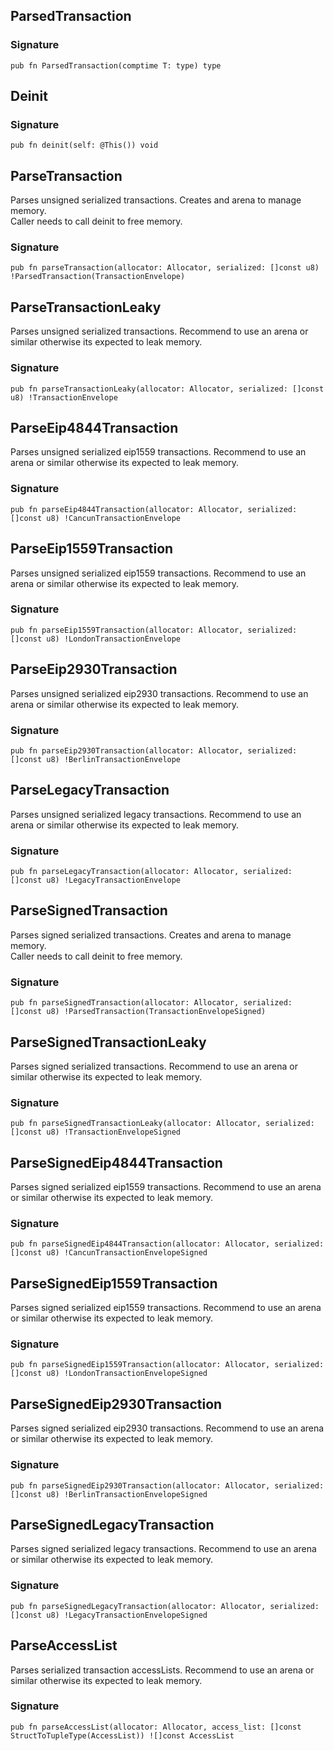 ## ParsedTransaction
### Signature

```zig
pub fn ParsedTransaction(comptime T: type) type
```

## Deinit
### Signature

```zig
pub fn deinit(self: @This()) void
```

## ParseTransaction
Parses unsigned serialized transactions. Creates and arena to manage memory.\
Caller needs to call deinit to free memory.

### Signature

```zig
pub fn parseTransaction(allocator: Allocator, serialized: []const u8) !ParsedTransaction(TransactionEnvelope)
```

## ParseTransactionLeaky
Parses unsigned serialized transactions. Recommend to use an arena or similar otherwise its expected to leak memory.

### Signature

```zig
pub fn parseTransactionLeaky(allocator: Allocator, serialized: []const u8) !TransactionEnvelope
```

## ParseEip4844Transaction
Parses unsigned serialized eip1559 transactions. Recommend to use an arena or similar otherwise its expected to leak memory.

### Signature

```zig
pub fn parseEip4844Transaction(allocator: Allocator, serialized: []const u8) !CancunTransactionEnvelope
```

## ParseEip1559Transaction
Parses unsigned serialized eip1559 transactions. Recommend to use an arena or similar otherwise its expected to leak memory.

### Signature

```zig
pub fn parseEip1559Transaction(allocator: Allocator, serialized: []const u8) !LondonTransactionEnvelope
```

## ParseEip2930Transaction
Parses unsigned serialized eip2930 transactions. Recommend to use an arena or similar otherwise its expected to leak memory.

### Signature

```zig
pub fn parseEip2930Transaction(allocator: Allocator, serialized: []const u8) !BerlinTransactionEnvelope
```

## ParseLegacyTransaction
Parses unsigned serialized legacy transactions. Recommend to use an arena or similar otherwise its expected to leak memory.

### Signature

```zig
pub fn parseLegacyTransaction(allocator: Allocator, serialized: []const u8) !LegacyTransactionEnvelope
```

## ParseSignedTransaction
Parses signed serialized transactions. Creates and arena to manage memory.\
Caller needs to call deinit to free memory.

### Signature

```zig
pub fn parseSignedTransaction(allocator: Allocator, serialized: []const u8) !ParsedTransaction(TransactionEnvelopeSigned)
```

## ParseSignedTransactionLeaky
Parses signed serialized transactions. Recommend to use an arena or similar otherwise its expected to leak memory.

### Signature

```zig
pub fn parseSignedTransactionLeaky(allocator: Allocator, serialized: []const u8) !TransactionEnvelopeSigned
```

## ParseSignedEip4844Transaction
Parses signed serialized eip1559 transactions. Recommend to use an arena or similar otherwise its expected to leak memory.

### Signature

```zig
pub fn parseSignedEip4844Transaction(allocator: Allocator, serialized: []const u8) !CancunTransactionEnvelopeSigned
```

## ParseSignedEip1559Transaction
Parses signed serialized eip1559 transactions. Recommend to use an arena or similar otherwise its expected to leak memory.

### Signature

```zig
pub fn parseSignedEip1559Transaction(allocator: Allocator, serialized: []const u8) !LondonTransactionEnvelopeSigned
```

## ParseSignedEip2930Transaction
Parses signed serialized eip2930 transactions. Recommend to use an arena or similar otherwise its expected to leak memory.

### Signature

```zig
pub fn parseSignedEip2930Transaction(allocator: Allocator, serialized: []const u8) !BerlinTransactionEnvelopeSigned
```

## ParseSignedLegacyTransaction
Parses signed serialized legacy transactions. Recommend to use an arena or similar otherwise its expected to leak memory.

### Signature

```zig
pub fn parseSignedLegacyTransaction(allocator: Allocator, serialized: []const u8) !LegacyTransactionEnvelopeSigned
```

## ParseAccessList
Parses serialized transaction accessLists. Recommend to use an arena or similar otherwise its expected to leak memory.

### Signature

```zig
pub fn parseAccessList(allocator: Allocator, access_list: []const StructToTupleType(AccessList)) ![]const AccessList
```

